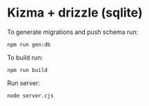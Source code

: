 # Kizma + drizzle (sqlite)

To generate migrations and push schema run:
```
npm run gen:db
```


To build run:
```
npm run build
```

Run server:
```
node server.cjs
```

